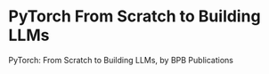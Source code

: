# PyTorch From Scratch to Building LLMs
 PyTorch: From Scratch to Building LLMs, by BPB Publications
